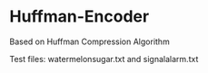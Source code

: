 # Huffman-Encoder

Based on Huffman Compression Algorithm

Test files: watermelonsugar.txt and signalalarm.txt
